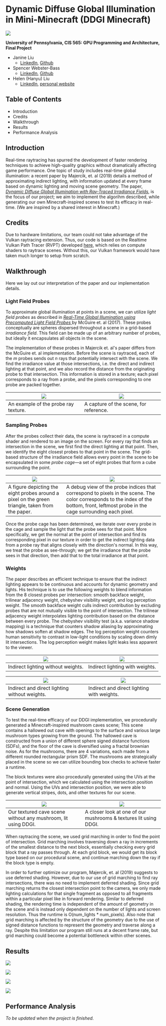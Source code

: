 Dynamic Diffuse Global Illumination in Mini-Minecraft (DDGI Minecraft)
======================

![](/img/coverfinal.png)

**University of Pennsylvania, CIS 565: GPU Programming and Architecture, Final Project**

* Janine Liu
  * [LinkedIn](https://www.linkedin.com/in/liujanine/), [Github](https://github.com/j9liu)
* Spencer Webster-Bass
  * [LinkedIn](https://www.linkedin.com/in/spencer-webster-bass/), [Github](https://github.com/spencerwb)
* Helen (Hanyu) Liu
  * [LinkedIn](https://www.linkedin.com/in/hliu20/), [personal website](http://liuhanyu.net/)


## Table of Contents
 * Introduction
 * Credits
 * Walkthrough
 * Results
 * Performance Analysis

## Introduction

Real-time raytracing has spurred the development of faster rendering techniques to achieve high-quality graphics without dramatically affecting game performance. One topic of study includes real-time global illumination: a recent paper by Majercik, et. al (2019) details a method of approximating indirect lighting, with information updated at every frame based on dynamic lighting and moving scene geometry. The paper, [*Dynamic Diffuse Global Illumination with Ray-Traced Irradiance Fields*](http://jcgt.org/published/0008/02/01/paper-lowres.pdf), is the focus of our project; we aim to implement the algorihm described, while generating our own Minecraft-inspired scenes to test its efficacy in real-time. (We are inspired by a shared interest in Minecraft.)

## Credits

Due to hardware limitations, our team could not take advantage of the Vulkan raytracing extension. Thus, our code is based on the Realtime Vulkan Path Tracer (RVPT) developed [here](https://github.com/GraphicsProgramming/RVPT/), which relies on compute shaders to raytrace scenes. Without this, our Vulkan framework would have taken much longer to setup from scratch.

## Walkthrough

Here we lay out our interpretation of the paper and our implementation details.

### Light Field Probes

To approximate global illumination at points in a scene, we can utilize *light field probes* as described in [*Real-Time Global Illumination using Precomputed Light Field Probes*
](http://casual-effects.com/research/McGuire2017LightField/McGuire2017LightField.pdf) by McGuire et. al (2017). These probes conceptually are spheres dispersed throughout a scene in a grid-based *irradiance field*. This field can be made up of an arbitrary number of probes, but ideally it encapsulates all objects in the scene.

The implementation of these probes in Majercik et. al's paper differs from the McGuire et. al implementation. Before the scene is raytraced, each of the *m* probes sends out *n* rays that potentially intersect with the scene. We find the irradiance value at those intersections, i.e. the direct and indirect lighting at that point, and we also record the distance from the originating probe to that intersection. This information is stored in a texture; each pixel corresponds to a ray from a probe, and the pixels corresponding to one probe are packed together.

| ![](/img/albedo_texture.png)          | ![](/img/cave.png)                      |
| ------------------------------------ | -------------------------------------- |
| An example of the probe ray texture. | A capture of the scene, for reference. |

### Sampling Probes

After the probes collect their data, the scene is raytraced in a compute shader and rendered to an image on the screen. For every ray that finds an intersection in the scene, we first find the direct lighting at that point. Then, we identify the eight closest probes to that point in the scene. The grid-based structure of the irradiance field allows every point in the scene to be encapsulated in some *probe cage*—a set of eight probes that form a cube surrounding the point.

| ![](img/probe_cage.png)                                      | ![](img/probe_vicinity_debug.png)                            |
| ------------------------------------------------------------ | ------------------------------------------------------------ |
| A figure depicting the eight probes around a pixel on the green triangle, taken from the paper. | A debug view of the probe indices that correspond to pixels in the scene. The color corresponds to the index of the bottom, front, leftmost probe in the cage surrounding each pixel. |

Once the probe cage has been determined, we iterate over every probe in the cage and sample the light that the probe sees for that point. More specifically, we get the normal at the point of intersection and find its corresponding pixel in our texture in order to get the indirect lighting data from a probe ray that aligns closely with the direction's normal. In this way, we treat the probe as see-through; we get the irradiance that the probe sees in that direction, then add that to the total irradiance at that point. 

### Weights ###

The paper describes an efficient technique to ensure that the indirect lighting appears to be continuous and accounts for dynamic geometry and lights. His technique is to use the following weights to blend information from the 8 closest probes per intersection: smooth backface weight, trilinear adjacency weight, chebyshev visibility weight, and log perception weight. The smooth backface weight culls indirect contribution by excluding probes that are not mutually visible to the point of intersection. The trilinear adjacency weight interpolates lighting contribution based on the distance between every probe. The chebyshev visibility test (a.k.a. variance shadow mapping) is a technique that counters shadow aliasing by approximating how shadows soften at shadow edges. The log perception weight counters human sensitivity to contrast in low-light conditions by scaling down dimly lit intersections. The log perception weight makes light leaks less apparent to the viewer.

| ![](img/weights/cornell_il_unweighted_cropped.png)   | ![](img/weights/cornell_il_weighted_cropped.png)   |
| ---------------------------------- | ------------------------------- |
| Indirect lighting without weights. | Indirect lighting with weights. |


| ![](img/weights/cornell_fl_unweighted_cropped.png)   | ![](img/weights/cornell_fl_weighted_cropped.png)   |
| ---------------------------------- | ------------------------------- |
| Indirect and direct lighting without weights. | Indirect and direct lighting with weights. |


### Scene Generation

To test the real-time efficacy of our DDGI implementation, we procedurally generated a Minecraft-inspired mushroom caves scene; This scene contains a hallowed out cave with openings to the surface and various large mushroom types growing from the ground. The hallowed cave is constructed from a union of different sphere signed distance functions (SDFs), and the floor of the cave is diversified using a fractal brownian noise. As for the mushrooms, there are 4 variations, each made from a different rounded rectangular prism SDF. The mushrooms are strategically placed in the scene so we can utilize bounding box checks to achieve faster a runtime. 

The block textures were also procedurally generated using the UVs at the point of intersection, which we calculated using the intersection position and normal. Using the UVs and intersection position, we were able to generate vertical stripes, dots, and other textures for our scene. 

| ![](/img/empty_cave.png)                                      | ![](/img/mushroom_close.png)                            |
| ------------------------------------------------------------ | ------------------------------------------------------------ |
| Our textured cave scene without any mushroom, lit using DDGI. | A closer look at one of our mushrooms & textures lit using DDGI. |

When raytracing the scene, we used grid marching in order to find the point of intersection. Grid marching involves traversing down a ray in increments of the smallest distance to the next block, essentially checking every grid block that a ray passes through. At each grid block, we would get its block type based on our procedural scene, and continue marching down the ray if the block type is empty. 

In order to further optimize our program, Majercik, et. al (2019) suggests to use deferred shading. However, due to our use of grid marching to find ray intersections, there was no need to implement deferred shading. Since grid marching returns the closest intersection point to the camera, we only made lighting calculations for that single fragment as opposed to all fragments within a particular pixel like in forward rendering. Similar to deferred shading, the rendering time is independent of the amount of geometry in the scene and is instead only dependent on the number of lights and screen resolution. Thus the runtime is O(num_lights * num_pixels). Also note that grid marching is affected by the structure of the geometry due to the use of signed distance functions to represent the geometry and traverse along a ray. Despite this limitation our program still runs at a decent frame rate, but grid marching could become a potential bottleneck within other scenes.

## Results

![](/img/coverimage1.png)

![](/img/results_example_1.png)

![](/img/cover3.png)

![](/img/cover4.png)

## Performance Analysis

*To be updated when the project is finished.*
